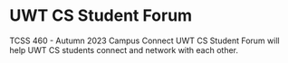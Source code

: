 # UWT CS Student Forum

TCSS 460 - Autumn 2023 
Campus Connect
UWT CS Student Forum will help UWT CS students connect and network with each other.  
